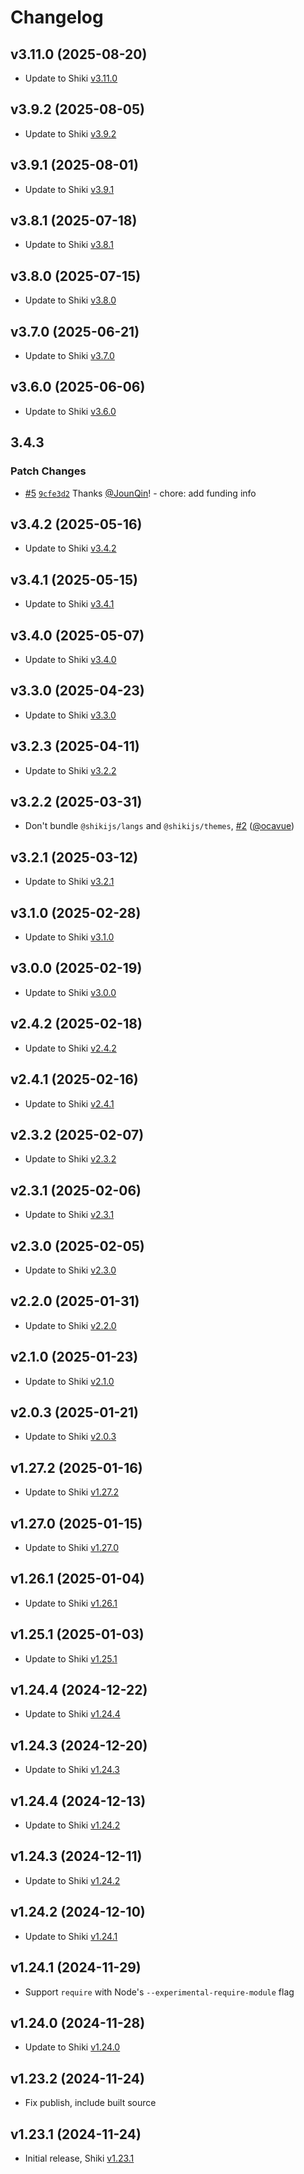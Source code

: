 # Changelog

## v3.11.0 (2025-08-20)

- Update to Shiki [v3.11.0](https://github.com/shikijs/shiki/releases/tag/v3.11.0)

## v3.9.2 (2025-08-05)

- Update to Shiki [v3.9.2](https://github.com/shikijs/shiki/releases/tag/v3.9.2)

## v3.9.1 (2025-08-01)

- Update to Shiki [v3.9.1](https://github.com/shikijs/shiki/releases/tag/v3.9.1)

## v3.8.1 (2025-07-18)

- Update to Shiki [v3.8.1](https://github.com/shikijs/shiki/releases/tag/v3.8.1)

## v3.8.0 (2025-07-15)

- Update to Shiki [v3.8.0](https://github.com/shikijs/shiki/releases/tag/v3.8.0)

## v3.7.0 (2025-06-21)

- Update to Shiki [v3.7.0](https://github.com/shikijs/shiki/releases/tag/v3.7.0)

## v3.6.0 (2025-06-06)

- Update to Shiki [v3.6.0](https://github.com/shikijs/shiki/releases/tag/v3.6.0)

## 3.4.3

### Patch Changes

- [#5](https://github.com/un-ts/mini-shiki/pull/5) [`9cfe3d2`](https://github.com/un-ts/mini-shiki/commit/9cfe3d21ce7228fab2cabeb8d914a4941788024c) Thanks [@JounQin](https://github.com/JounQin)! - chore: add funding info

## v3.4.2 (2025-05-16)

- Update to Shiki [v3.4.2](https://github.com/shikijs/shiki/releases/tag/v3.4.2)

## v3.4.1 (2025-05-15)

- Update to Shiki [v3.4.1](https://github.com/shikijs/shiki/releases/tag/v3.4.1)

## v3.4.0 (2025-05-07)

- Update to Shiki [v3.4.0](https://github.com/shikijs/shiki/releases/tag/v3.4.0)

## v3.3.0 (2025-04-23)

- Update to Shiki [v3.3.0](https://github.com/shikijs/shiki/releases/tag/v3.3.0)

## v3.2.3 (2025-04-11)

- Update to Shiki [v3.2.2](https://github.com/shikijs/shiki/releases/tag/v3.2.2)

## v3.2.2 (2025-03-31)

- Don't bundle `@shikijs/langs` and `@shikijs/themes`, [#2](https://github.com/Gerrit0/mini-shiki/pull/2) ([@ocavue](https://github.com/ocavue))

## v3.2.1 (2025-03-12)

- Update to Shiki [v3.2.1](https://github.com/shikijs/shiki/releases/tag/v3.2.1)

## v3.1.0 (2025-02-28)

- Update to Shiki [v3.1.0](https://github.com/shikijs/shiki/releases/tag/v3.1.0)

## v3.0.0 (2025-02-19)

- Update to Shiki [v3.0.0](https://github.com/shikijs/shiki/releases/tag/v3.0.0)

## v2.4.2 (2025-02-18)

- Update to Shiki [v2.4.2](https://github.com/shikijs/shiki/releases/tag/v2.4.2)

## v2.4.1 (2025-02-16)

- Update to Shiki [v2.4.1](https://github.com/shikijs/shiki/releases/tag/v2.4.1)

## v2.3.2 (2025-02-07)

- Update to Shiki [v2.3.2](https://github.com/shikijs/shiki/releases/tag/v2.3.2)

## v2.3.1 (2025-02-06)

- Update to Shiki [v2.3.1](https://github.com/shikijs/shiki/releases/tag/v2.3.1)

## v2.3.0 (2025-02-05)

- Update to Shiki [v2.3.0](https://github.com/shikijs/shiki/releases/tag/v2.3.0)

## v2.2.0 (2025-01-31)

- Update to Shiki [v2.2.0](https://github.com/shikijs/shiki/releases/tag/v2.2.0)

## v2.1.0 (2025-01-23)

- Update to Shiki [v2.1.0](https://github.com/shikijs/shiki/releases/tag/v2.1.0)

## v2.0.3 (2025-01-21)

- Update to Shiki [v2.0.3](https://github.com/shikijs/shiki/releases/tag/v2.0.3)

## v1.27.2 (2025-01-16)

- Update to Shiki [v1.27.2](https://github.com/shikijs/shiki/releases/tag/v1.27.2)

## v1.27.0 (2025-01-15)

- Update to Shiki [v1.27.0](https://github.com/shikijs/shiki/releases/tag/v1.27.0)

## v1.26.1 (2025-01-04)

- Update to Shiki [v1.26.1](https://github.com/shikijs/shiki/releases/tag/v1.26.1)

## v1.25.1 (2025-01-03)

- Update to Shiki [v1.25.1](https://github.com/shikijs/shiki/releases/tag/v1.25.1)

## v1.24.4 (2024-12-22)

- Update to Shiki [v1.24.4](https://github.com/shikijs/shiki/releases/tag/v1.24.4)

## v1.24.3 (2024-12-20)

- Update to Shiki [v1.24.3](https://github.com/shikijs/shiki/releases/tag/v1.24.3)

## v1.24.4 (2024-12-13)

- Update to Shiki [v1.24.2](https://github.com/shikijs/shiki/releases/tag/v1.24.2)

## v1.24.3 (2024-12-11)

- Update to Shiki [v1.24.2](https://github.com/shikijs/shiki/releases/tag/v1.24.2)

## v1.24.2 (2024-12-10)

- Update to Shiki [v1.24.1](https://github.com/shikijs/shiki/releases/tag/v1.24.1)

## v1.24.1 (2024-11-29)

- Support `require` with Node's `--experimental-require-module` flag

## v1.24.0 (2024-11-28)

- Update to Shiki [v1.24.0](https://github.com/shikijs/shiki/releases/tag/v1.24.0)

## v1.23.2 (2024-11-24)

- Fix publish, include built source

## v1.23.1 (2024-11-24)

- Initial release, Shiki [v1.23.1](https://github.com/shikijs/shiki/releases/tag/v1.23.1)
